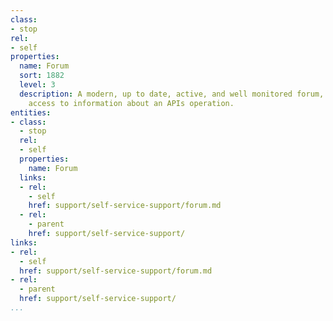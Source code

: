 ```yaml
---
class:
- stop
rel:
- self
properties:
  name: Forum
  sort: 1882
  level: 3
  description: A modern, up to date, active, and well monitored forum, providing self-service
    access to information about an APIs operation.
entities:
- class:
  - stop
  rel:
  - self
  properties:
    name: Forum
  links:
  - rel:
    - self
    href: support/self-service-support/forum.md
  - rel:
    - parent
    href: support/self-service-support/
links:
- rel:
  - self
  href: support/self-service-support/forum.md
- rel:
  - parent
  href: support/self-service-support/
...
```

